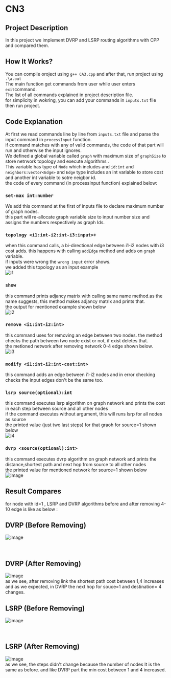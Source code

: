 # CN3
## Project Description
In this project we implement DVRP and LSRP routing algorithms with CPP and compared them. 
 
## How It Works?
You can compile oroject using `g++ CA3.cpp` and after that, run project using `.\a.out` <br> 
The main function get commands from user while user enters `exit`command. <br>
The list of all commands explained in project description file.<br> 
for simplicity in wokring, you can add your commands in `inputs.txt` file then run project.<br>

## Code Explanation
At first we read commands line by line from `inputs.txt` file and parse the input command in `processInput` function.<br>
if command matches with any of valid commands, the code of that part will run and otherwise the input ignores.<br>
We defined a global variable called `graph` with maximum size of `graphSize` to store netrwork topology and execute algorithms .<br>
This variable has type of `Node` which includes and `id:int` and `neighbors:vector<Edge>` and `Edge` type includes an int variable to store cost and another int variable to sotre neigbor id.<br>
the code of every command (in processInput function) explained below:
### `set-max int:number`
We add this command at the first of inputs file to declare maximum number of graph nodes.<br>
this part will re-allocate graph variable size to input number size and assigns the numbers respectively as graph Ids. 
### `topology <i1:int-i2:int-i3:input>+`
when this command calls, a bi-directional edge between i1-i2 nodes with i3 cost adds. this happens with calling `addEdge` method and adds on `graph` variable. <br>
if inputs were wrong the `wrong input` error shows.<br>
we added this topology as an input example <br>
![i1](https://github.com/Mohammadreza6pari/CN/assets/94805623/9a21f902-95e4-4046-a49e-d8fc1d5ac17f)

### `show`
this command prints adjancy matrix with calling same name method.as the name suggests, this method makes adjancy matrix and prints that.<br>
the output for mentioned example shown below<br>
![i2](https://github.com/Mohammadreza6pari/CN/assets/94805623/8101febf-8b11-4a9b-9dca-a36beb77ddc6)

### `remove <i1:int-i2:int>`
this command uses for removing an edge between two nodes. the method checks the path between two node exist or not, if exist deletes that.<br>
the metioned network after removing network 0-4 edge shown below.<br>
![i3](https://github.com/Mohammadreza6pari/CN/assets/94805623/fc0cd42b-4e51-436c-86bc-bdf85ec7f179)
 
 ### `modify <i1:int-i2:int-cost:int>`
 this command adds an edge between i1-i2 nodes and in error checking checks the input edges don't be the same too.<br>
 
 ### `lsrp source(optional):int`
this command executes lsrp algorithm on graph network and prints the cost in each step between source and all other nodes<br>
if the command executes without argument, this will runs lsrp for all nodes as source<br>
the printed value (just two last steps) for that graoh for source=1 shown below<br>
![i4](https://github.com/Mohammadreza6pari/CN/assets/94805623/fb66b2f1-835d-41a0-9c74-ffc96008898e)

### `dvrp <source(optional):int>`
this command executes dvrp algorithm on graph network and prints the distance,shortest path and next hop from source to all other nodes<br>
the printed value for mentioned network for source=1 shown below<br>
![image](https://github.com/Mohammadreza6pari/CN/assets/94805623/823e8594-1a78-4622-9a0e-637e0fb357e9)

## Result Compares
for node with id=1 , LSRP and DVRP algorithms before and after removing 4-10 edge is like as below :

## DVRP (Before Removing)
![image](https://github.com/Mohammadreza6pari/CN/assets/94805623/ccd3925e-cb65-44c6-b00f-086814de723a)

<br>

## DVRP (After Removing)
![image](https://github.com/Mohammadreza6pari/CN/assets/94805623/40566246-e4cb-4807-97cd-b4882dd6f030)
<br>
as we see, after removing link the shortest path cost between 1,4 increases and as we expected, in DVRP the next hop for souce=1 and destination= 4 changes.  

## LSRP (Before Removing)
![image](https://github.com/Mohammadreza6pari/CN/assets/94805623/98f0f624-b2fe-499b-9646-262d632b1cbd)

<br>

## LSRP (After Removing)
![image](https://github.com/Mohammadreza6pari/CN/assets/94805623/b288df65-231d-4e0a-8e78-dd62d548f84c) 
<br>
as we see, the steps didn't change because the number of nodes It is the same as before. and like DVRP part the min cost between 1 and 4 increased.
